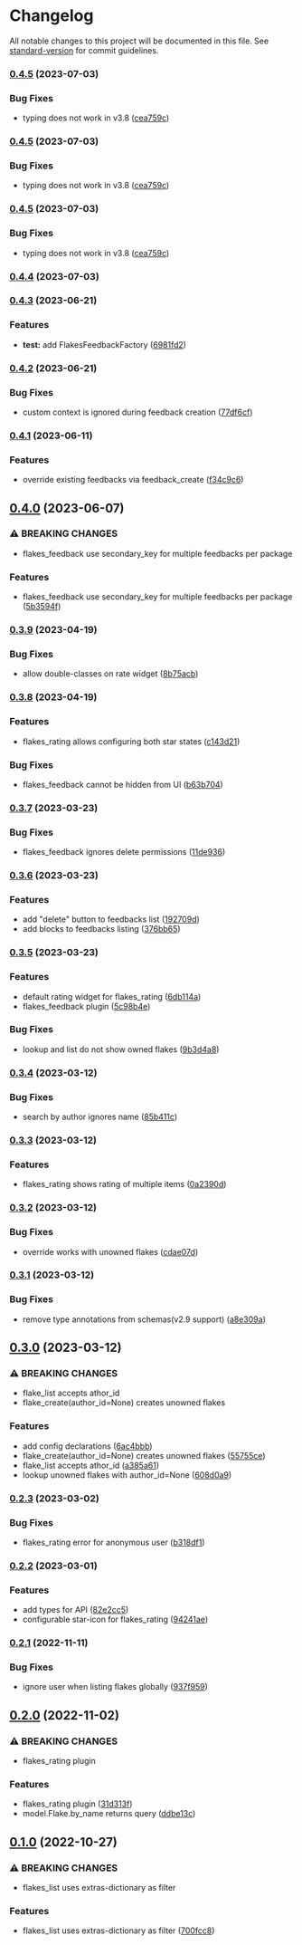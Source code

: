 # Changelog

All notable changes to this project will be documented in this file. See [standard-version](https://github.com/conventional-changelog/standard-version) for commit guidelines.

### [0.4.5](https://github.com/DataShades/ckanext-flakes/compare/v0.4.4...v0.4.5) (2023-07-03)


### Bug Fixes

* typing does not work in v3.8 ([cea759c](https://github.com/DataShades/ckanext-flakes/commit/cea759cefd6b24830bc2945d8daa4ca3c8887324))

### [0.4.5](https://github.com/DataShades/ckanext-flakes/compare/v0.4.4...v0.4.5) (2023-07-03)


### Bug Fixes

* typing does not work in v3.8 ([cea759c](https://github.com/DataShades/ckanext-flakes/commit/cea759cefd6b24830bc2945d8daa4ca3c8887324))

### [0.4.5](https://github.com/DataShades/ckanext-flakes/compare/v0.4.4...v0.4.5) (2023-07-03)


### Bug Fixes

* typing does not work in v3.8 ([cea759c](https://github.com/DataShades/ckanext-flakes/commit/cea759cefd6b24830bc2945d8daa4ca3c8887324))

### [0.4.4](https://github.com/DataShades/ckanext-flakes/compare/v0.4.3...v0.4.4) (2023-07-03)

### [0.4.3](https://github.com/DataShades/ckanext-flakes/compare/v0.4.2...v0.4.3) (2023-06-21)


### Features

* **test:** add FlakesFeedbackFactory ([6981fd2](https://github.com/DataShades/ckanext-flakes/commit/6981fd23b31ba895b4d68c1dbe8519eabc5735c5))

### [0.4.2](https://github.com/DataShades/ckanext-flakes/compare/v0.4.1...v0.4.2) (2023-06-21)


### Bug Fixes

* custom context is ignored during feedback creation ([77df6cf](https://github.com/DataShades/ckanext-flakes/commit/77df6cfa43d2c967976bb131bb3726cb5513c42e))

### [0.4.1](https://github.com/DataShades/ckanext-flakes/compare/v0.4.0...v0.4.1) (2023-06-11)


### Features

* override existing feedbacks via feedback_create ([f34c9c6](https://github.com/DataShades/ckanext-flakes/commit/f34c9c634e9dcd704eddc055015a8ba72b8df776))

## [0.4.0](https://github.com/DataShades/ckanext-flakes/compare/v0.3.9...v0.4.0) (2023-06-07)


### ⚠ BREAKING CHANGES

* flakes_feedback use secondary_key for multiple feedbacks per package

### Features

* flakes_feedback use secondary_key for multiple feedbacks per package ([5b3594f](https://github.com/DataShades/ckanext-flakes/commit/5b3594f6f6fd67a0827703fdd525d245c2d13561))

### [0.3.9](https://github.com/DataShades/ckanext-flakes/compare/v0.3.8...v0.3.9) (2023-04-19)


### Bug Fixes

* allow double-classes on rate widget ([8b75acb](https://github.com/DataShades/ckanext-flakes/commit/8b75acb353f9695cf6f334c02d60f5a4b3d7d184))

### [0.3.8](https://github.com/DataShades/ckanext-flakes/compare/v0.3.7...v0.3.8) (2023-04-19)


### Features

* flakes_rating allows configuring both star states ([c143d21](https://github.com/DataShades/ckanext-flakes/commit/c143d21d1f769feccb302834ab7cc86552a08e1b))


### Bug Fixes

* flakes_feedback cannot be hidden from UI ([b63b704](https://github.com/DataShades/ckanext-flakes/commit/b63b704bc6ebfbb013a55bd97379924d50ae2517))

### [0.3.7](https://github.com/DataShades/ckanext-flakes/compare/v0.3.6...v0.3.7) (2023-03-23)


### Bug Fixes

* flakes_feedback ignores delete permissions ([11de936](https://github.com/DataShades/ckanext-flakes/commit/11de9363aa307e56c7d8cbfbec7f43126739bbf0))

### [0.3.6](https://github.com/DataShades/ckanext-flakes/compare/v0.3.5...v0.3.6) (2023-03-23)


### Features

* add "delete" button to feedbacks list ([192709d](https://github.com/DataShades/ckanext-flakes/commit/192709d407863c39f253aac0530765604d2d0a55))
* add blocks to feedbacks listing ([376bb65](https://github.com/DataShades/ckanext-flakes/commit/376bb65f6b7e90d73864db89c8436f4694cc69e9))

### [0.3.5](https://github.com/DataShades/ckanext-flakes/compare/v0.3.4...v0.3.5) (2023-03-23)


### Features

* default rating widget for flakes_rating ([6db114a](https://github.com/DataShades/ckanext-flakes/commit/6db114a668d6419dfa8084b321fe5b107678d8e7))
* flakes_feedback plugin ([5c98b4e](https://github.com/DataShades/ckanext-flakes/commit/5c98b4e10853edae05bf16f68a812b327ee2ae29))


### Bug Fixes

* lookup and list do not show owned flakes ([9b3d4a8](https://github.com/DataShades/ckanext-flakes/commit/9b3d4a87736efdcb8b5e2089e3a7d3fd4e42ff7e))

### [0.3.4](https://github.com/DataShades/ckanext-flakes/compare/v0.3.3...v0.3.4) (2023-03-12)


### Bug Fixes

* search by author ignores name ([85b411c](https://github.com/DataShades/ckanext-flakes/commit/85b411c825bace3c32ddec0a73e226bb5ef0f43d))

### [0.3.3](https://github.com/DataShades/ckanext-flakes/compare/v0.3.2...v0.3.3) (2023-03-12)


### Features

* flakes_rating shows rating of multiple items ([0a2390d](https://github.com/DataShades/ckanext-flakes/commit/0a2390d46231e7d4cee460e60057d7c7849044ac))

### [0.3.2](https://github.com/DataShades/ckanext-flakes/compare/v0.3.1...v0.3.2) (2023-03-12)


### Bug Fixes

* override works with unowned flakes ([cdae07d](https://github.com/DataShades/ckanext-flakes/commit/cdae07df0330bac6a39613419f69f0f1e4720caf))

### [0.3.1](https://github.com/DataShades/ckanext-flakes/compare/v0.3.0...v0.3.1) (2023-03-12)


### Bug Fixes

* remove type annotations from schemas(v2.9 support) ([a8e309a](https://github.com/DataShades/ckanext-flakes/commit/a8e309a4c097ba6b7c44a7d3766e37e1e0cc64dd))

## [0.3.0](https://github.com/DataShades/ckanext-flakes/compare/v0.2.3...v0.3.0) (2023-03-12)


### ⚠ BREAKING CHANGES

* flake_list accepts athor_id
* flake_create(author_id=None) creates unowned flakes

### Features

* add config declarations ([6ac4bbb](https://github.com/DataShades/ckanext-flakes/commit/6ac4bbb960cc7efbcd21bfb38f967d8507dbb89d))
* flake_create(author_id=None) creates unowned flakes ([55755ce](https://github.com/DataShades/ckanext-flakes/commit/55755ce1b45f52c9fb3a1ec8713847515bedb478))
* flake_list accepts athor_id ([a385a61](https://github.com/DataShades/ckanext-flakes/commit/a385a6138c449280c7d7ba79ab4f7a9c25abf572))
* lookup unowned flakes with author_id=None ([608d0a9](https://github.com/DataShades/ckanext-flakes/commit/608d0a957dff79544fa8638305031378edc957c6))

### [0.2.3](https://github.com/DataShades/ckanext-flakes/compare/v0.2.2...v0.2.3) (2023-03-02)


### Bug Fixes

* flakes_rating error for anonymous user ([b318df1](https://github.com/DataShades/ckanext-flakes/commit/b318df1856f93c08e3f5331ae2385e5a242a3703))

### [0.2.2](https://github.com/DataShades/ckanext-flakes/compare/v0.2.1...v0.2.2) (2023-03-01)


### Features

* add types for API ([82e2cc5](https://github.com/DataShades/ckanext-flakes/commit/82e2cc5094a72f770de91537cfee768e9ec34366))
* configurable star-icon for flakes_rating ([94241ae](https://github.com/DataShades/ckanext-flakes/commit/94241ae61256092d3cad61afe2791ddb5799d92e))

### [0.2.1](https://github.com/DataShades/ckanext-flakes/compare/v0.2.0...v0.2.1) (2022-11-11)


### Bug Fixes

* ignore user when listing flakes globally ([937f959](https://github.com/DataShades/ckanext-flakes/commit/937f95972013902f7e535bfcf5e7f2f5beb97888))

## [0.2.0](https://github.com/DataShades/ckanext-flakes/compare/v0.1.0...v0.2.0) (2022-11-02)


### ⚠ BREAKING CHANGES

* flakes_rating plugin

### Features

* flakes_rating plugin ([31d313f](https://github.com/DataShades/ckanext-flakes/commit/31d313fce88398db0fde06bcec80b33e47802d13))
* model.Flake.by_name returns query ([ddbe13c](https://github.com/DataShades/ckanext-flakes/commit/ddbe13c002be779ae151dc987a1d4823fb6b3c3c))

## [0.1.0](https://github.com/DataShades/ckanext-flakes/compare/v0.0.7...v0.1.0) (2022-10-27)


### ⚠ BREAKING CHANGES

* flakes_list uses extras-dictionary as filter

### Features

* flakes_list uses extras-dictionary as filter ([700fcc8](https://github.com/DataShades/ckanext-flakes/commit/700fcc82b17cd1ef42d1ec16676a1c634b39a400))

